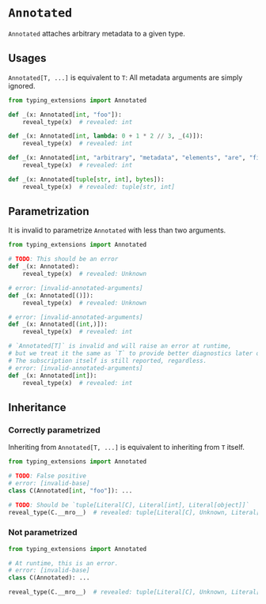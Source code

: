 # `Annotated`

`Annotated` attaches arbitrary metadata to a given type.

## Usages

`Annotated[T, ...]` is equivalent to `T`: All metadata arguments are simply ignored.

```py
from typing_extensions import Annotated

def _(x: Annotated[int, "foo"]):
    reveal_type(x)  # revealed: int

def _(x: Annotated[int, lambda: 0 + 1 * 2 // 3, _(4)]):
    reveal_type(x)  # revealed: int

def _(x: Annotated[int, "arbitrary", "metadata", "elements", "are", "fine"]):
    reveal_type(x)  # revealed: int

def _(x: Annotated[tuple[str, int], bytes]):
    reveal_type(x)  # revealed: tuple[str, int]
```

## Parametrization

It is invalid to parametrize `Annotated` with less than two arguments.

```py
from typing_extensions import Annotated

# TODO: This should be an error
def _(x: Annotated):
    reveal_type(x)  # revealed: Unknown

# error: [invalid-annotated-arguments]
def _(x: Annotated[()]):
    reveal_type(x)  # revealed: Unknown

# error: [invalid-annotated-arguments]
def _(x: Annotated[(int,)]):
    reveal_type(x)  # revealed: int

# `Annotated[T]` is invalid and will raise an error at runtime,
# but we treat it the same as `T` to provide better diagnostics later on.
# The subscription itself is still reported, regardless.
# error: [invalid-annotated-arguments]
def _(x: Annotated[int]):
    reveal_type(x)  # revealed: int
```

## Inheritance

### Correctly parametrized

Inheriting from `Annotated[T, ...]` is equivalent to inheriting from `T` itself.

```py
from typing_extensions import Annotated

# TODO: False positive
# error: [invalid-base]
class C(Annotated[int, "foo"]): ...

# TODO: Should be `tuple[Literal[C], Literal[int], Literal[object]]`
reveal_type(C.__mro__)  # revealed: tuple[Literal[C], Unknown, Literal[object]]
```

### Not parametrized

```py
from typing_extensions import Annotated

# At runtime, this is an error.
# error: [invalid-base]
class C(Annotated): ...

reveal_type(C.__mro__)  # revealed: tuple[Literal[C], Unknown, Literal[object]]
```
